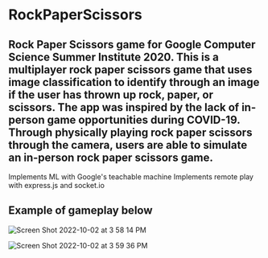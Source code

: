 # RockPaperScissors

## Rock Paper Scissors game for Google Computer Science Summer Institute 2020. This is a multiplayer rock paper scissors game that uses image classification to identify through an image if the user has thrown up rock, paper, or scissors. The app was inspired by the lack of in-person game opportunities during COVID-19. Through physically playing rock paper scissors through the camera, users are able to simulate an in-person rock paper scissors game.

Implements ML with Google's teachable machine
Implements remote play with express.js and socket.io

## Example of gameplay below

![Screen Shot 2022-10-02 at 3 58 14 PM](https://user-images.githubusercontent.com/114794597/193483803-105b0472-b800-4961-b866-3f16fb6d0123.png)

![Screen Shot 2022-10-02 at 3 59 36 PM](https://user-images.githubusercontent.com/114794597/193483807-b1a2cce3-13ca-41f7-8bbd-719f4df80c90.png)
